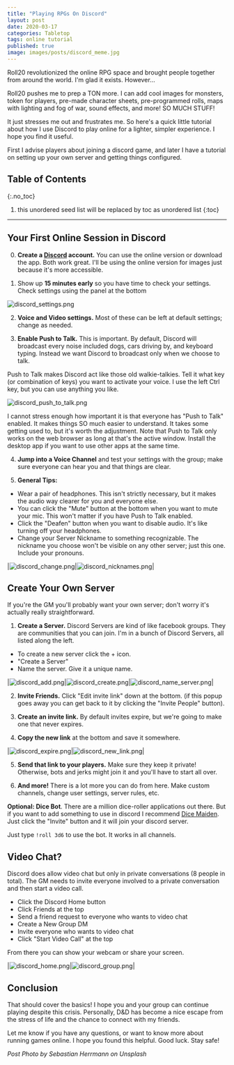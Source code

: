 ```yaml
---
title: "Playing RPGs On Discord"
layout: post
date: 2020-03-17
categories: Tabletop
tags: online tutorial
published: true
image: images/posts/discord_meme.jpg
---
```


Roll20 revolutionized the online RPG space and brought people together from around the world. I'm glad it exists. However...

Roll20 pushes me to prep a TON more. I can add cool images for monsters, token for players, pre-made character sheets, pre-programmed rolls, maps with lighting and fog of war, sound effects, and more! SO MUCH STUFF! 

It just stresses me out and frustrates me. So here's a quick little tutorial about how I use Discord to play online for a lighter, simpler experience. I hope you find it useful.

First I advise players about joining a discord game, and later I have a tutorial on setting up your own server and getting things configured.

## Table of Contents
{:.no_toc}
1. this unordered seed list will be replaced by toc as unordered list
{:toc}
<hr>

## Your First Online Session in Discord

0) **Create a [Discord](https://discordapp.com/) account.** You can use the online version or download the app. Both work great. I'll be using the online version for images just because it's more accessible.

1) Show up **15 minutes early** so you have time to check your settings. Check settings using the panel at the bottom

![discord_settings.png](/images/posts/discord_settings.png)

2) **Voice and Video settings.** Most of these can be left at default settings; change as needed.

3) **Enable Push to Talk.** This is important. By default, Discord will broadcast every noise included dogs, cars driving by, and keyboard typing. Instead we want Discord to broadcast only when we choose to talk. 

Push to Talk makes Discord act like those old walkie-talkies. Tell it what key (or combination of keys) you want to activate your voice. I use the left Ctrl key, but you can use anything you like. 

![discord_push_to_talk.png](/images/posts/discord_push_to_talk.png)

I cannot stress enough how important it is that everyone has "Push to Talk" enabled. It makes things SO much easier to understand. It takes some getting used to, but it's worth the adjustment. Note that Push to Talk only works on the web browser as long at that's the active window. Install the desktop app if you want to use other apps at the same time.

4) **Jump into a Voice Channel** and test your settings with the group; make sure everyone can hear you and that things are clear.

5) **General Tips:**
 - Wear a pair of headphones. This isn't strictly necessary, but it makes the audio way clearer for you and everyone else.
 - You can click the "Mute" button at the bottom when you want to mute your mic. This won't matter if you have Push to Talk enabled. 
 - Click the "Deafen" button when you want to disable audio. It's like turning off your headphones.
 - Change your Server Nickname to something recognizable. The nickname you choose won't be visible on any other server; just this one. Include your pronouns.

|![discord_change.png](/images/posts/discord_change.png)|![discord_nicknames.png](/images/posts/discord_nicknames.png)|

## Create Your Own Server

If you're the GM you'll probably want your own server; don't worry it's actually really straightforward.

1) **Create a Server.** Discord Servers are kind of like facebook groups. They are communities that you can join. I'm in a bunch of Discord Servers, all listed along the left.

 - To create a new server click the + icon.
 - "Create a Server"
 - Name the server. Give it a unique name.

|![discord_add.png](/images/posts/discord_add.png)|![discord_create.png](/images/posts/discord_create.png)|![discord_name_server.png](/images/posts/discord_name_server.png)|

2) **Invite Friends.** Click "Edit invite link" down at the bottom. (if this popup goes away you can get back to it by clicking the "Invite People" button).

3) **Create an invite link.** By default invites expire, but we're going to make one that never expires.

4) **Copy the new link** at the bottom and save it somewhere.

|![discord_expire.png](/images/posts/discord_expire.png)|![discord_new_link.png](/images/posts/discord_new_link.png)|

5) **Send that link to your players.** Make sure they keep it private! Otherwise, bots and jerks might join it and you'll have to start all over.

6) **And more!** There is a lot more you can do from here. Make custom channels, change user settings, server rules, etc.

**Optional: Dice Bot**. There are a million dice-roller applications out there. But if you want to add something to use in discord I recommend [Dice Maiden](https://top.gg/bot/377701707943116800). Just click the "Invite" button and it will join your discord server. 

Just type `!roll 3d6` to use the bot. It works in all channels.

## Video Chat?

Discord does allow video chat but only in private conversations (8 people in total). The GM needs to invite everyone involved to a private conversation and then start a video call.

 - Click the Discord Home button
 - Click Friends at the top
 - Send a friend request to everyone who wants to video chat
 - Create a New Group DM
 - Invite everyone who wants to video chat
 - Click "Start Video Call" at the top

From there you can show your webcam or share your screen.

|![discord_home.png](/images/posts/discord_home.png)|![discord_group.png](/images/posts/discord_group.png)|

## Conclusion

That should cover the basics! I hope you and your group can continue playing despite this crisis. Personally, D&D has become a nice escape from the stress of life and the chance to connect with my friends.

Let me know if you have any questions, or want to know more about running games online. I hope you found this helpful. Good luck. Stay safe!

*Post Photo by Sebastian Herrmann on Unsplash*